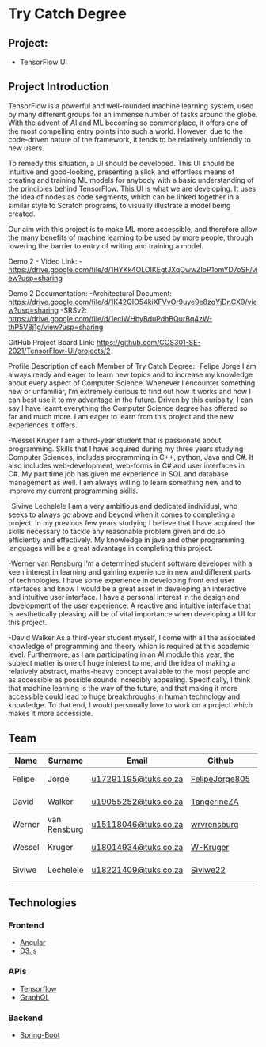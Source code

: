 # Try Catch Degree

## Project:
- TensorFlow UI

## Project Introduction
TensorFlow is a powerful and well-rounded machine learning system,
used by many different groups for an immense number of tasks around the globe.
With the advent of AI and ML becoming so commonplace,
it offers one of the most compelling entry points into such a world.
However, due to the code-driven nature of the framework,
it tends to be relatively unfriendly to new users.

To remedy this situation, a UI should be developed.
This UI should be intuitive and good-looking,
presenting a slick and effortless means of creating and training ML models for anybody with a basic understanding of the principles behind TensorFlow.
This UI is what we are developing.
It uses the idea of nodes as code segments, which can be linked together in a similar style to Scratch programs,
to visually illustrate a model being created.

Our aim with this project is to make ML more accessible,
and therefore allow the many benefits of machine learning to be used by more people,
through lowering the barrier to entry of writing and training a model.

Demo 2 - Video Link:
-https://drive.google.com/file/d/1HYKk4OLOlKEgtJXqOwwZIoP1omYD7oSF/view?usp=sharing

Demo 2 Documentation:
-Architectural Document: https://drive.google.com/file/d/1K42QIO54kiXFVvOr9uye9e8zqYjDnCX9/view?usp=sharing
-SRSv2: https://drive.google.com/file/d/1ecIWHbyBduPdhBQurBq4zW-thP5V8j1g/view?usp=sharing

GitHub Project Board Link:
https://github.com/COS301-SE-2021/TensorFlow-UI/projects/2

Profile Description of each Member of Try Catch Degree:
-Felipe Jorge
I am always ready and eager to learn new topics and to increase my knowledge
about every aspect of Computer Science. Whenever I encounter something new or
unfamiliar, I’m extremely curious to find out how it works and how I can best use it to my
advantage in the future. Driven by this curiosity, I can say I have learnt everything the
Computer Science degree has offered so far and much more. I am eager to learn from this
project and the new experiences it offers.

-Wessel Kruger
I am a third-year student that is passionate about programming. Skills that I have
acquired during my three years studying Computer Sciences, includes programming in C++,
python, Java and C#. It also includes web-development, web-forms in C# and user
interfaces in C#. My part time job has given me experience in SQL and database
management as well. I am always willing to learn something new and to improve my current
programming skills.

-Siviwe Lechelele
I am a very ambitious and dedicated individual, who seeks to always go above and
beyond when it comes to completing a project. In my previous few years studying I believe
that I have acquired the skills necessary to tackle any reasonable problem given and do so
efficiently and effectively. My knowledge in java and other programming languages will be a
great advantage in completing this project.

-Werner van Rensburg
I’m a determined student software developer with a keen interest in learning and
gaining experience in new and different parts of technologies. I have some experience in
developing front end user interfaces and know I would be a great asset in developing an
interactive and intuitive user interface. I have a personal interest in the design and
development of the user experience. A reactive and intuitive interface that is aesthetically
pleasing will be of vital importance when developing a UI for this project.

-David Walker
As a third-year student myself, I come with all the associated knowledge of
programming and theory which is required at this academic level. Furthermore, as I am
participating in an AI module this year, the subject matter is one of huge interest to me, and
the idea of making a relatively abstract, maths-heavy concept available to the most people
and as accessible as possible sounds incredibly appealing. Specifically, I think that machine
learning is the way of the future, and that making it more accessible could lead to huge
breakthroughs in human technology and knowledge. To that end, I would personally love to
work on a project which makes it more accessible.


## Team
| Name   | Surname      |        Email         |       Github        |	LinkIn	|
|--------|--------------|----------------------|------------------------|--------------------|
| Felipe | Jorge        | u17291195@tuks.co.za | [FelipeJorge805](https://github.com/FelipeJorge805)  |	https://www.linkedin.com/in/felipe-jorge-099b5620b/
| David  | Walker       | u19055252@tuks.co.za | [TangerineZA](https://github.com/TangerineZA) | https://www.linkedin.com/in/david-walker-3a1a1620b/
| Werner | van Rensburg | u15118046@tuks.co.za | [wrvrensburg](https://github.com/wrvrensburg) | https://www.linkedin.com/in/werner-van-rensburg-971a5b104/
| Wessel | Kruger       | u18014934@tuks.co.za | [W-Kruger](https://github.com/W-Kruger) | https://www.linkedin.com/in/wessel-kruger-19b197210/
| Siviwe | Lechelele    | u18221409@tuks.co.za | [Siviwe22](https://github.com/Siviwe22) | https://www.linkedin.com/in/siviwe-lechelele-060073155/


## Technologies

### Frontend
- [Angular](https://angular.io)
- [D3.js](https://d3js.org)

### APIs
- [Tensorflow](https://www.tensorflow.org/api_docs)
- [GraphQL](https://graphql.org)

### Backend
- [Spring-Boot](https://spring.io/projects/spring-boot)
